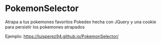 # PokemonSelector
Atrapa a tus pokemones favoritos 
Pokedex hecha con JQuery y una cookie para persistir los pokemones atrapados

Ejemplo: https://luisperez94.github.io/PokemonSelector/
